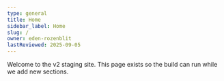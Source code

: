 ```yaml
---
type: general
title: Home
sidebar_label: Home
slug: /
owner: eden-rozenblit
lastReviewed: 2025-09-05
---
```

Welcome to the v2 staging site. This page exists so the build can run while we add new sections.
